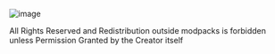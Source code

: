 ![image](https://i.imgur.com/j7Ai9tP.png)

All Rights Reserved and Redistribution outside modpacks is forbidden unless Permission Granted by the Creator itself
